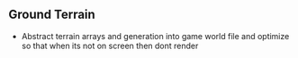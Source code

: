 ## Ground Terrain 
- Abstract terrain arrays and generation into game world file and optimize so that when its not on screen then dont render
